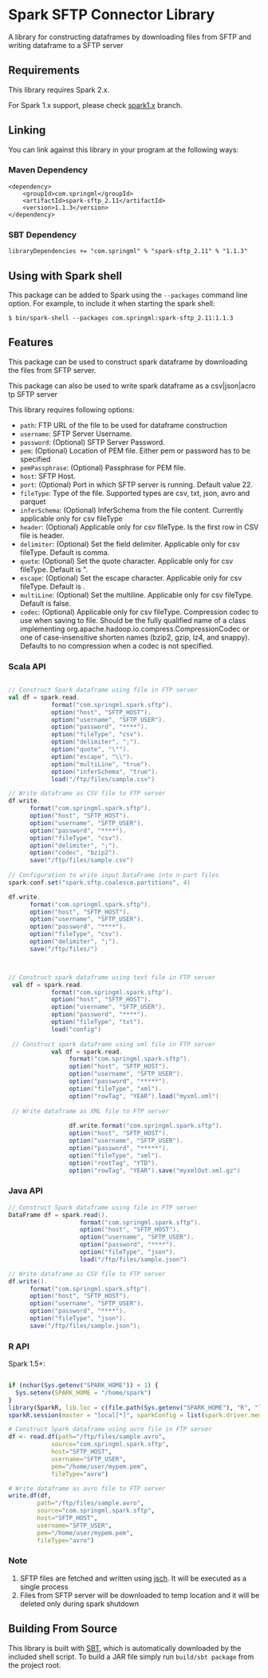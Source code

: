 # Spark SFTP Connector Library

A library for constructing dataframes by downloading files from SFTP and writing dataframe to a SFTP server

## Requirements

This library requires Spark 2.x.

For Spark 1.x support, please check [spark1.x](https://github.com/springml/spark-sftp/tree/spark1.x) branch.

## Linking
You can link against this library in your program at the following ways:

### Maven Dependency
```
<dependency>
	<groupId>com.springml</groupId>
	<artifactId>spark-sftp_2.11</artifactId>
	<version>1.1.3</version>
</dependency>

```

### SBT Dependency
```
libraryDependencies += "com.springml" % "spark-sftp_2.11" % "1.1.3"
```


## Using with Spark shell
This package can be added to Spark using the `--packages` command line option.  For example, to include it when starting the spark shell:

```
$ bin/spark-shell --packages com.springml:spark-sftp_2.11:1.1.3
```

## Features
This package can be used to construct spark dataframe by downloading the files from SFTP server.

This package can also be used to write spark dataframe as a csv|json|acro tp SFTP server

This library requires following options:
* `path`: FTP URL of the file to be used for dataframe construction
* `username`: SFTP Server Username. 
* `password`: (Optional) SFTP Server Password. 
* `pem`: (Optional) Location of PEM file. Either pem or password has to be specified
* `pemPassphrase`: (Optional) Passphrase for PEM file.
* `host`: SFTP Host.
* `port`: (Optional) Port in which SFTP server is running. Default value 22.
* `fileType`: Type of the file. Supported types are csv, txt, json, avro and parquet
* `inferSchema`: (Optional) InferSchema from the file content. Currently applicable only for csv fileType
* `header`: (Optional) Applicable only for csv fileType. Is the first row in CSV file is header. 
* `delimiter`: (Optional) Set the field delimiter. Applicable only for csv fileType. Default is comma.
* `quote`: (Optional) Set the quote character. Applicable only for csv fileType. Default is ".
* `escape`: (Optional) Set the escape character. Applicable only for csv fileType. Default is \.
* `multiLine`: (Optional) Set the multiline. Applicable only for csv fileType. Default is false.
* `codec`: (Optional) Applicable only for csv fileType. Compression codec to use when saving to file. Should be the fully qualified name of a class implementing org.apache.hadoop.io.compress.CompressionCodec or one of case-insensitive shorten names (bzip2, gzip, lz4, and snappy). Defaults to no compression when a codec is not specified.

### Scala API
```scala

// Construct Spark dataframe using file in FTP server
val df = spark.read.
            format("com.springml.spark.sftp").
            option("host", "SFTP_HOST").
            option("username", "SFTP_USER").
            option("password", "****").
            option("fileType", "csv").
            option("delimiter", ";").
            option("quote", "\"").
            option("escape", "\\").
            option("multiLine", "true").
            option("inferSchema", "true").
            load("/ftp/files/sample.csv")

// Write dataframe as CSV file to FTP server
df.write.
      format("com.springml.spark.sftp").
      option("host", "SFTP_HOST").
      option("username", "SFTP_USER").
      option("password", "****").
      option("fileType", "csv").
      option("delimiter", ";").
      option("codec", "bzip2").
      save("/ftp/files/sample.csv")
      
// Configuration to write input DataFrame into n-part files
spark.conf.set("spark.sftp.coalesce.partitions", 4)

df.write.
      format("com.springml.spark.sftp").
      option("host", "SFTP_HOST").
      option("username", "SFTP_USER").
      option("password", "****").
      option("fileType", "csv").
      option("delimiter", ";").
      save("/ftp/files/")



// Construct spark dataframe using text file in FTP server
 val df = spark.read.
            format("com.springml.spark.sftp").
            option("host", "SFTP_HOST").
            option("username", "SFTP_USER").
            option("password", "****").
            option("fileType", "txt").
            load("config")
            
 // Construct spark dataframe using xml file in FTP server           
            val df = spark.read.
                 format("com.springml.spark.sftp").
                 option("host", "SFTP_HOST").
                 option("username", "SFTP_USER").
                 option("password", "*****").
                 option("fileType", "xml").
                 option("rowTag", "YEAR").load("myxml.xml")
                 
 // Write dataframe as XML file to FTP server           
           
                 df.write.format("com.springml.spark.sftp").
                 option("host", "SFTP_HOST").
                 option("username", "SFTP_USER").
                 option("password", "*****").
                 option("fileType", "xml").
                 option("rootTag", "YTD").
                 option("rowTag", "YEAR").save("myxmlOut.xml.gz")

```


### Java API
```java
// Construct Spark dataframe using file in FTP server
DataFrame df = spark.read().
					format("com.springml.spark.sftp").
				    option("host", "SFTP_HOST").
				    option("username", "SFTP_USER").
				    option("password", "****").
				    option("fileType", "json").
				    load("/ftp/files/sample.json")

// Write dataframe as CSV file to FTP server
df.write().
      format("com.springml.spark.sftp").
      option("host", "SFTP_HOST").
      option("username", "SFTP_USER").
      option("password", "****").
      option("fileType", "json").
      save("/ftp/files/sample.json");
```

### R API
Spark 1.5+:
```r

if (nchar(Sys.getenv("SPARK_HOME")) < 1) {
  Sys.setenv(SPARK_HOME = "/home/spark")
}
library(SparkR, lib.loc = c(file.path(Sys.getenv("SPARK_HOME"), "R", "lib")))
sparkR.session(master = "local[*]", sparkConfig = list(spark.driver.memory = "2g"))

# Construct Spark dataframe using avro file in FTP server
df <- read.df(path="/ftp/files/sample.avro",
            source="com.springml.spark.sftp",
            host="SFTP_HOST",
            username="SFTP_USER",
            pem="/home/user/mypem.pem",
            fileType="avro")

# Write dataframe as avro file to FTP server
write.df(df,
        path="/ftp/files/sample.avro",
        source="com.springml.spark.sftp",
        host="SFTP_HOST",
        username="SFTP_USER",
        pem="/home/user/mypem.pem",
        fileType="avro")
```

### Note
1. SFTP files are fetched and written using [jsch](http://www.jcraft.com/jsch/). It will be executed as a single process
2. Files from SFTP server will be downloaded to temp location and it will be deleted only during spark shutdown


## Building From Source
This library is built with [SBT](http://www.scala-sbt.org/0.13/docs/Command-Line-Reference.html), which is automatically downloaded by the included shell script. To build a JAR file simply run `build/sbt package` from the project root.
